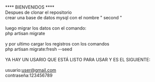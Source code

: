 ****  BIENVENIDOS  ****<br>
Despues de clonar el repositorio <br>
crear una base de datos mysql con el nombre " second " <br>
<br>
luego migrar los datos con el comando: <br>
    php artisan migrate <br>
<br>
y por ultimo cargar los registros con los comandos <br>
    php artisan migrate:fresh --seed <br>
<br>
YA HAY UN USARIO QUE ESTÁ LISTO PARA USAR Y ES EL SIGUIENTE: <br>
<br>
    usuario:user@gmail.com <br>
    contraseña:123456789 <br>